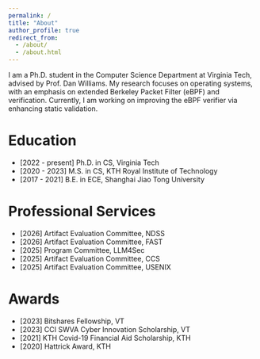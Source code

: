 ```yaml
---
permalink: /
title: "About"
author_profile: true
redirect_from: 
  - /about/
  - /about.html
---
```


I am a Ph.D. student in the Computer Science Department at Virginia Tech, advised by Prof. Dan Williams. My research focuses on operating systems, with an emphasis on extended Berkeley Packet Filter (eBPF) and verification. Currently, I am working on improving the eBPF verifier via enhancing static validation.

Education
======
- [2022 - present] Ph.D. in CS, Virginia Tech
- [2020 - 2023] M.S. in CS, KTH Royal Institute of Technology
- [2017 - 2021] B.E. in ECE, Shanghai Jiao Tong University

Professional Services
======
- [2026] Artifact Evaluation Committee, NDSS
- [2026] Artifact Evaluation Committee, FAST
- [2025] Program Committee, LLM4Sec
- [2025] Artifact Evaluation Committee, CCS
- [2025] Artifact Evaluation Committee, USENIX

Awards
======
- [2023] Bitshares Fellowship, VT
- [2023] CCI SWVA Cyber Innovation Scholarship, VT
- [2021] KTH Covid-19 Financial Aid Scholarship, KTH
- [2020] Hattrick Award, KTH